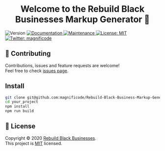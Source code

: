 <h1 align="center">Welcome to the Rebuild Black Businesses Markup Generator 👋</h1>
<p>
  <img alt="Version" src="https://img.shields.io/badge/version-0.1.0-blue.svg?cacheSeconds=2592000" />
  <a href="https://github.com/house-of-giants/gatsby-starter#readme" target="_blank">
    <img alt="Documentation" src="https://img.shields.io/badge/documentation-yes-brightgreen.svg" />
  </a>
  <a href="https://github.com/house-of-giants/house-of-giants/graphs/commit-activity" target="_blank">
    <img alt="Maintenance" src="https://img.shields.io/badge/Maintained%3F-yes-green.svg" />
  </a>
  <a href="https://github.com/house-of-giants/house-of-giants/blob/master/LICENSE" target="_blank">
    <img alt="License: MIT" src="https://img.shields.io/badge/License-MIT-yellow.svg" />
  </a>
  <a href="https://twitter.com/magnificode" target="_blank">
    <img alt="Twitter: magnificode" src="https://img.shields.io/twitter/follow/magnificode.svg?style=social" />
  </a>
</p>

## 🤝 Contributing

Contributions, issues and feature requests are welcome!<br />Feel free to check [issues page](https://github.com/rebuildblackbusinesses/markup-generator/issues).


## Install

```sh
git clone git@github.com:magnificode/Rebuild-Black-Business-Markup-Generator.git
cd your_project
npm install
npm run build
```

## 📝 License

Copyright © 2020 [Rebuild Black Businesses](https://github.com/rebuildblackbusinesses/markup-generator/issues).<br />
This project is [MIT](https://github.com/rebuildblackbusinesses/markup-generator/blob/master/LICENSE) licensed.
